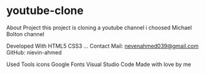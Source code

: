# youtube-clone

About Project
this project is cloning a youtube channel
i choosed Michael Bolton channel

Developed With
HTML5
CSS3
...
Contact
Mail: nevenahmed039@gmail.com
GitHub: nievin-ahmed

Used Tools
icons
Google Fonts
Visual Studio Code
Made with love by me
